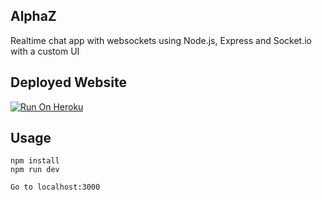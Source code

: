 ## AlphaZ
Realtime chat app with websockets using Node.js, Express and Socket.io with a custom UI


## Deployed Website

[![Run On Heroku](https://heroku-badge.herokuapp.com/?app=heroku-badge)](https://alphaz-chat.herokuapp.com)

## Usage
```
npm install
npm run dev

Go to localhost:3000
```

